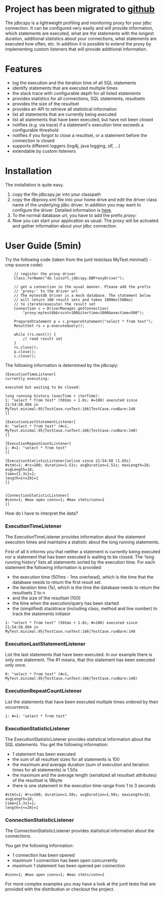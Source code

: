 # **Project has been migrated to [github](https://github.com/lbaeumer/jdbcspy)** #


The jdbcspy is a lightweight profiling and monitoring proxy for your jdbc connection. It can be configured very easily and will provide information, which statements are executed, what are the statements with the longest duration, additional statistics about your connections, what statements are executed how often, etc. In addition it is possible to extend the proxy by implementing custom listeners that will provide additional information.

# Features #

  * log the execution and the iteration time of all SQL statements
  * identify statements that are executed multiple times
  * the stack trace with configurable depth for all listed statements
  * provides statistics for all connections, SQL statements, resultsets
  * provides the size of the resultset
  * provides an API to retrieve all statistical information
  * list all statements that are currently being executed
  * list all statements that have been executed, but have not been closed
  * notifies (e.g. via trace) if a statement's execution time exceeds a configurable threshold
  * notifies if you forgot to close a resultset, or a statement before the connection is closed
  * supports different loggers (log4j, java logging, slf, ...)
  * extendable by custom listeners

# Installation #

The installation is quite easy.
  1. copy the file jdbcspy.jar into your classpath
  1. copy the dbproxy.xml file into your home drive and edit the driver class name of the underlying jdbc driver. In addition you may want to configure the driver. Detailed information is [here](http://code.google.com/p/jdbcspy/wiki/Configuration).
  1. To the normal database url, you have to add the prefix _proxy:_
  1. Now you can start your application as usual. The proxy will be activated and gather information about your jdbc connection.

# User Guide (5min) #

Try the following code (taken from the junit testclass MyTest.minimal() -
cmp source code):

```
	// register the proxy driver
	Class.forName("de.luisoft.jdbcspy.DBProxyDriver");

	// get a connection in the usual manner. Please add the prefix
	// 'proxy:' to the driver url
	// The mytestdb driver is a mock database. The statement below
	// will return 100 result sets and takes 1000ms(500ms)
	// to iterate(execute) the result set
	Connection c = DriverManager.getConnection(
		"proxy:mytestdb&rscnt=100&itertime=1000&exectime=500");

	PreparedStatement p = c.prepareStatement("select * from test");
	ResultSet rs = p.executeQuery();

	while (rs.next()) {
		// read result set
	}
	rs.close();
	p.close();
	c.close();
```

The following information is determined by the jdbcspy:

```
[ExecutionTimeListener[
currently executing:

executed but waiting to be closed:

long running history (execTime + iterTime):
1: "select * from test" (501ms + 1.0s; #=100) executed since 21:54:58.894 in MyTest.minimal:95|TestCase.runTest:166|TestCase.runBare:140
]]

[ExecutionLastStatementListener[
0: "select * from test" (#=1, MyTest.minimal:95|TestCase.runTest:166|TestCase.runBare:140)
]]

[ExecutionRepeatCountListener[
1: #=1: "select * from test"
]]

[ExecutionStatisticListener[online since 21:54:58 (1.65s)
#stmt=1; #rs=100; duration=1.51s; avgDuration=1.51s; maxLength=18; avgLength=18;
time={1-3s}=1;
length={<=20}=1
]]


[ConnectionStatisticListener[
#conn=1; #max open conns=1; #max stmts/conn=1
]]
```

How do I have to interpret the data?

### ExecutionTimeListener ###

The ExecutionTimeListener provides information about the statement execution times and maintains a statistic about the long running statements.

First of all it informs you that neither a statement is currently being executed nor a statement that has been executed is waiting to be closed.
The 'long running history' lists all statements sorted by the execution time. For each statement the following information is provided:
  * the execution time (501ms - 1ms overhead), which is the time that the database needs to return the first result set.
  * the iteration time (1s), which is the time the database needs to return the resultsets 2 to n
  * and the size of the resultset (100)
  * the time when the execution/query has been started
  * the (simplified) stacktrace (including class, method and line number) to track the statements initiator

```
1: "select * from test" (501ms + 1.0s; #=100) executed since 21:54:58.894 in MyTest.minimal:95|TestCase.runTest:166|TestCase.runBare:140
```

### ExecutionLastStatementListener ###

List the last statements that have been executed. In our example there is only one statement. The #1 means, that this statement has been executed only once.

```
0: "select * from test" (#=1, MyTest.minimal:95|TestCase.runTest:166|TestCase.runBare:140)
```

### ExecutionRepeatCountListener ###

List the statements that have been executed multiple times ordered by their occurrence.

```
1: #=1: "select * from test"
```

### ExecutionStatisticListener ###

The ExecutionStatisticListener provides statistical information about the SQL statements.
You get the following information:
  * 1 statement has been executed
  * the sum of all resultset sizes for all statements is 100
  * the maximum and average duration (sum of execution and iteration times for all statements) is 1.50s
  * the maximum and the average length (serialized all resultset attributes) of the resultset is 18byte
  * there is one statement in the execution time range from 1 to 3 seconds

```
#stmt=1; #rs=100; duration=1.50s; avgDuration=1.50s; maxLength=18; avgLength=18;
time={1-3s}=1;
length={<=20}=1
```

### ConnectionStatisticListener ###

The ConnectionStatisticListener provides statistical information about the connections.

You get the following information:
  * 1 connection has been opened
  * maximum 1 connection has been open concurrently
  * maximum 1 statement has been opened per connection

```
#conn=1; #max open conns=1; #max stmts/conn=1
```

For more complex examples you may have a look at the junit tests that are provided with the distribution or checkout the project.